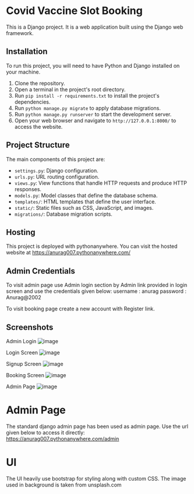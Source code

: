 # Covid Vaccine Slot Booking

This is a Django project. It is a web application built using the Django web framework.

## Installation

To run this project, you will need to have Python and Django installed on your machine.

1. Clone the repository.
2. Open a terminal in the project's root directory.
3. Run `pip install -r requirements.txt` to install the project's dependencies.
4. Run `python manage.py migrate` to apply database migrations.
5. Run `python manage.py runserver` to start the development server.
6. Open your web browser and navigate to `http://127.0.0.1:8000/` to access the website.

## Project Structure

The main components of this project are:

- `settings.py`: Django configuration.
- `urls.py`: URL routing configuration.
- `views.py`: View functions that handle HTTP requests and produce HTTP responses.
- `models.py`: Model classes that define the database schema.
- `templates/`: HTML templates that define the user interface.
- `static/`: Static files such as CSS, JavaScript, and images.
- `migrations/`: Database migration scripts.

## Hosting

This project is deployed with pythonanywhere. You can visit the hosted website at https://anurag007.pythonanywhere.com/

## Admin Credentials

To visit admin page use Admin login section by Admin link provided in login screen and use the credentials given below:
username : anurag
password : Anurag@2002

To visit booking page create a new account with Register link.

## Screenshots
Admin Login
![image](https://github.com/anuragporel2002/covid_vaccine_slot/assets/61242021/269b2d87-6267-45ff-afd9-53601792b5ff)

Login Screen
![image](https://github.com/anuragporel2002/covid_vaccine_slot/assets/61242021/a700292c-0436-421c-b726-3e5c38b954c9)

Signup Screen
![image](https://github.com/anuragporel2002/covid_vaccine_slot/assets/61242021/a7059918-8869-4dab-ab80-f2ce3d84d40d)

Booking Screen
![image](https://github.com/anuragporel2002/covid_vaccine_slot/assets/61242021/b3cddb0d-9a98-4b03-9d4e-9107da88d698)

Admin Page
![image](https://github.com/anuragporel2002/covid_vaccine_slot/assets/61242021/79eb782a-e9d8-4083-8f45-13a4b07fb8ad)

# Admin Page
The standard django admin page has been used as admin page. Use the url given below to access it directly:
https://anurag007.pythonanywhere.com/admin

# UI
The UI heavily use bootstrap for styling along with custom CSS. The image used in background is taken from unsplash.com
